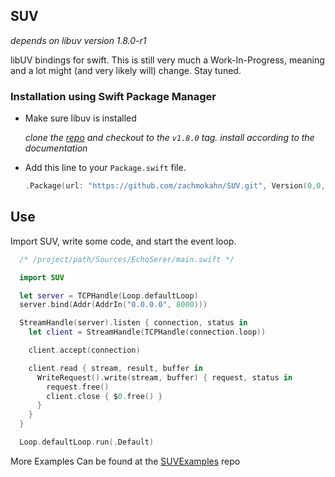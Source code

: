 ## SUV

_depends on libuv version 1.8.0-r1_

libUV bindings for swift. This is still very much a Work-In-Progress, meaning
and a lot might (and very likely will) change. Stay tuned.

### Installation using Swift Package Manager

* Make sure libuv is installed

  _clone the [repo](https://github.com/libuv/libuv/commit/5467299450ecf61635657557b6e01aaaf6c3fdf4) and checkout to the `v1.8.0` tag. install according to the documentation_

* Add this line to your `Package.swift` file.

  ```swift
  .Package(url: "https://github.com/zachmokahn/SUV.git", Version(0,0,1))
  ```

## Use

Import SUV, write some code, and start the event loop.

  ```swift
    /* /project/path/Sources/EchoSerer/main.swift */

    import SUV

    let server = TCPHandle(Loop.defaultLoop)
    server.bind(Addr(AddrIn("0.0.0.0", 8000)))

    StreamHandle(server).listen { connection, status in
      let client = StreamHandle(TCPHandle(connection.loop))

      client.accept(connection)

      client.read { stream, result, buffer in
        WriteRequest().write(stream, buffer) { request, status in
          request.free()
          client.close { $0.free() }
        }
      }
    }

    Loop.defaultLoop.run(.Default)
  ```

More Examples Can be found at the
[SUVExamples](https://github.com/zachmokahn/SUVExamples/tree/0.0.4) repo
